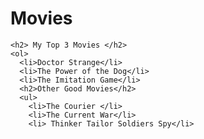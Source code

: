<!DOCTYPE html>
<html>

  <head>
    <title>Activity2 </title>
  </head>

  <body>
    <h1> Movies</h1>

    <h2> My Top 3 Movies </h2>
    <ol>
      <li>Doctor Strange</li>
      <li>The Power of the Dog</li>
      <li>The Imitation Game</li>
      <h2>Other Good Movies</h2>
      <ul>
        <li>The Courier </li>
        <li>The Current War</li>
        <li> Thinker Tailor Soldiers Spy</li>

  </body>

</html>
<!--
Visual Code Mobile
Developed By Manish Nirmal
App Available on Play Store :-
https://play.google.com/store/apps/details?id=lk.visual.code.mobile
YouTube :-
https://youtube.com/ManishNirmal
-->
